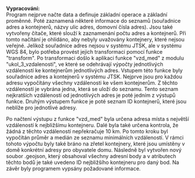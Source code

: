 **Vypracování:**<br>
Program nejprve načte data a definuje základní operace a základní proměnné. Poté zaznamená některé informace do seznamů (souřadnice adres a kontejnerů, názvy ulic adres, domovní čísla adres). Jsou také vytvořeny čítače, které slouží k zaznamenání počtu adres a kontejnerů. Při tomto načítání je ohlídáno, aby nebyly uvažovány kontejnery, které nejsou veřejné. Jelikož souřadnice adres nejsou v systému JTSK, ale v systému WGS 84, bylo potřeba provést jejich transformaci pomocí funkce "transform". Po transformaci došlo k aplikaci funkce "vzd_med" z modulu "ukol_3_vzdalenosti", ve které se odehrávají výpočty jednotlivých vzdáleností ke kontejnerům jednotlivých adres. Vstupem této funkce byly souřadnice adres a kontejnerů v systému JTSK. Nejprve jsou pro každou adresu vypočítány všechny vzdálenosti ke všem kontejnerům. Z těchto vzdáleností je vybrána jedna, která se uloží do seznamu. Tento seznam nejkratších vzdáleností od jednotlivých adres je poté jedním z výstupů funkce. Druhým výstupem funkce je poté seznam ID kontejnerů, které jsou neblíže pro jednotlivé adresy.

Po načtení výstupu z funkce "vzd_med" byla určena adresa místa s největší vzdáleností k nejbližšímu kontejneru. Dalé byla také určena kontrola, že žádná z těchto vzdáleností nepřekračuje 10 km. Po tomto kroku byl vypočítán průměr a medián ze seznamu minimálních vzdáleností. V rámci tohoto výpočtu byly také bráno na zřetel kontejnery, které jsou umístěny v domě konkrétní adresy pro obyvatele domu. Následně byl vytvořen nový soubor .geojson, který obsahoval všechny adresní body a v atributech těchto bodů je také uvedeno ID nejbližšího kontejneru pro daný bod. Na závěr byly programem vypsány požadované informace.